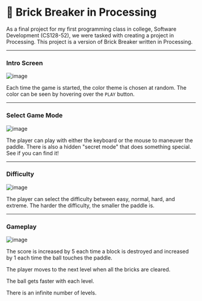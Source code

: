 # 🧱 Brick Breaker in Processing
 
As a final project for my first programming class in college, Software Development (CS128-52), we were tasked with creating a project in Processing. This project is a version of Brick Breaker written in Processing.

---
### Intro Screen
![image](https://user-images.githubusercontent.com/88569965/213895559-90086ca3-d804-400d-a4e5-d48899fed0b1.png)

Each time the game is started, the color theme is chosen at random. The color can be seen by hovering over the `PLAY` button.

---
### Select Game Mode
![image](https://user-images.githubusercontent.com/88569965/213895572-075c014d-3a80-4b59-a4e3-2c0559d35a5c.png)

The player can play with either the keyboard or the mouse to maneuver the paddle. There is also a hidden "secret mode" that does something special. See if you can find it!

---
### Difficulty
![image](https://user-images.githubusercontent.com/88569965/213895598-c5945cc9-e7bd-40e1-bb78-b1295e482418.png)

The player can select the difficulty between easy, normal, hard, and extreme. The harder the difficulty, the smaller the paddle is.

---
### Gameplay
![image](https://user-images.githubusercontent.com/88569965/213895645-d36a1d03-107e-4de2-87c6-38c1e88af414.png)

The score is increased by 5 each time a block is destroyed and increased by 1 each time the ball touches the paddle.

The player moves to the next level when all the bricks are cleared.

The ball gets faster with each level.

There is an infinite number of levels.

